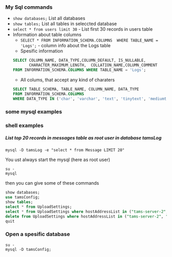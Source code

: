 ### My Sql commands

- `show databases;` List all databases
- `show tables;` List all tables in seleccted database
- `select * from users limit 30` - List first 30 records in users table
- Information about table columns
   - `SELECT * FROM INFORMATION_SCHEMA.COLUMNS  WHERE TABLE_NAME = 'Logs';` - column info about the Logs table
   - Spesific information
   ```sql
   SELECT COLUMN_NAME, DATA_TYPE,COLUMN_DEFAULT, IS_NULLABLE,
          CHARACTER_MAXIMUM_LENGTH,  COLLATION_NAME,COLUMN_COMMENT
   FROM INFORMATION_SCHEMA.COLUMNS WHERE TABLE_NAME = 'Logs';
   ```
   - All colums, that accept any kind of charaters
   ```sql
   SELECT TABLE_SCHEMA, TABLE_NAME, COLUMN_NAME, DATA_TYPE 
   FROM INFORMATION_SCHEMA.COLUMNS 
   WHERE DATA_TYPE IN ('char', 'varchar', 'text', 'tinytext', 'mediumtext', 'longtext', 'nchar', 'nvarchar', 'ntext');
   ```

### some mysql examples
### shell examples

##### List top 20 records in messages table as root user in database tamsLog
```shell
mysql -D tamsLog -e "select * from Message LIMIT 20"
```


You ust always start the mysql (here as root user)
```shell
su -
mysql
```

then you can give some of these commands
```sql
show databases;
use tamsConfig;
show tables;
select * from UploadSettings;
select * from UploadSettings where hostAddressList in ("tams-server-2", "tams-server-amhs-3");
delete from UploadSettings where hostAddressList in ("tams-server-2", "tams-server-amhs-3");
quit
```

### Open a spesific database
```shell
su -
mysql -D tamsConfig;
```
